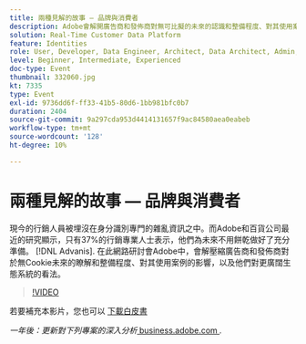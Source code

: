 ```yaml
---
title: 兩種見解的故事 — 品牌與消費者
description: Adobe會解開廣告商和發佈商對無可比擬的未來的認識和整備程度、對其使用案例的影響，以及他們對更廣大的生態系統的看法。
solution: Real-Time Customer Data Platform
feature: Identities
role: User, Developer, Data Engineer, Architect, Data Architect, Admin, Leader
level: Beginner, Intermediate, Experienced
doc-type: Event
thumbnail: 332060.jpg
kt: 7335
type: Event
exl-id: 9736dd6f-ff33-41b5-80d6-1bb981bfc0b7
duration: 2404
source-git-commit: 9a297cda953d4414131657f9ac84580aea0eabeb
workflow-type: tm+mt
source-wordcount: '128'
ht-degree: 10%

---
```


# 兩種見解的故事 — 品牌與消費者

現今的行銷人員被埋沒在身分識別專門的雜亂資訊之中。而Adobe和百貨公司最近的研究顯示，只有37%的行銷專業人士表示，他們為未來不用餅乾做好了充分準備。 [!DNL Advanis]. 在此網路研討會Adobe中，會解壓縮廣告商和發佈商對於無Cookie未來的瞭解和整備程度、對其使用案例的影響，以及他們對更廣闊生態系統的看法。

>[!VIDEO](https://video.tv.adobe.com/v/332060/?quality=12&learn=on)

若要補充本影片，您也可以 [下載白皮書](./../assets/whitepaper-a-tale-of-two-perceptions.pdf)

*一年後：更新對下列專案的深入分析*<a href="https://business.adobe.com/blog/perspectives/a-tale-of-two-perceptions-readiness-for-a-cookieless-future"> business.adobe.com </a>*.*
